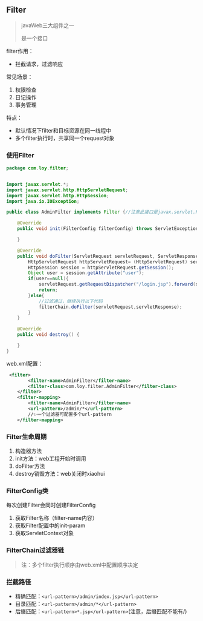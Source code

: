 ##  Filter

> javaWeb三大组件之一
>
> 是一个接口

filter作用：

- 拦截请求，过滤响应

常见场景：

1. 权限检查
2. 日记操作
3. 事务管理

特点：

- 默认情况下filter和目标资源在同一线程中
- 多个filter执行时，共享同一个request对象

###  使用Filter

```java
package com.loy.filter;


import javax.servlet.*;
import javax.servlet.http.HttpServletRequest;
import javax.servlet.http.HttpSession;
import java.io.IOException;

public class AdminFilter implements Filter {//注意此接口是javax.servlet.Filter

    @Override
    public void init(FilterConfig filterConfig) throws ServletException {

    }

    @Override
    public void doFilter(ServletRequest servletRequest, ServletResponse servletResponse, FilterChain filterChain) throws IOException, ServletException {
        HttpServletRequest httpServletRequest= (HttpServletRequest) servletRequest;
        HttpSession session = httpServletRequest.getSession();
        Object user = session.getAttribute("user");
        if(user==null){
            servletRequest.getRequestDispatcher("/login.jsp").forward(servletRequest,servletResponse);
            return;
        }else{
            //过滤通过，继续执行以下代码
            filterChain.doFilter(servletRequest,servletResponse);
        }
    }

    @Override
    public void destroy() {

    }
}

```

web.xml配置：

```xml
 <filter>
        <filter-name>AdminFilter</filter-name>
        <filter-class>com.loy.filter.AdminFilter</filter-class>
    </filter>
    <filter-mapping>
        <filter-name>AdminFilter</filter-name>
        <url-pattern>/admin/*</url-pattern>
        //✨一个过滤器可配置多个url-pattern
    </filter-mapping>

```





###  Filter生命周期

1. 构造器方法
2. init方法：web工程开始时调用
3. doFilter方法
4. destroy销毁方法：web关闭时xiaohui



###  FilterConfig类

每次创建Filter会同时创建FilterConfig

1. 获取Filter名称（filter-name内容）
2. 获取Filter配置中的init-param
3. 获取ServletContext对象



###  FilterChain过滤器链

> 注：多个filter执行顺序由web.xml中配置顺序决定





###  拦截路径

- 精确匹配：`<url-pattern>/admin/index.jsp</url-pattern>`
- 目录匹配：`<url-pattern>/admin/*</url-pattern>`
- 后缀匹配：`<url-pattern>*.jsp</url-pattern>`(注意，后缀匹配不能有/)
